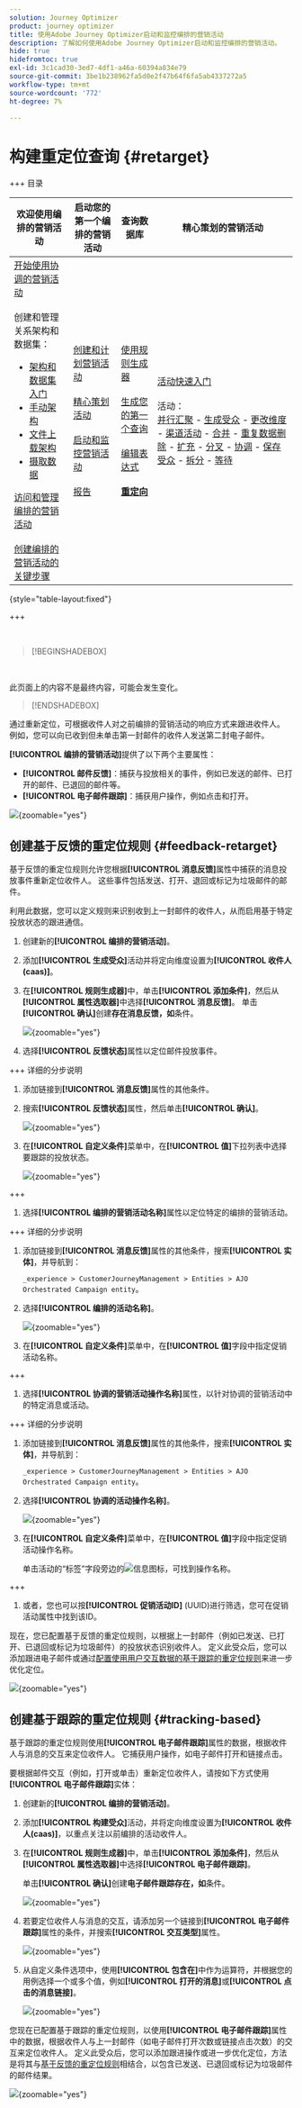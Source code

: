 ```yaml
---
solution: Journey Optimizer
product: journey optimizer
title: 使用Adobe Journey Optimizer启动和监控编排的营销活动
description: 了解如何使用Adobe Journey Optimizer启动和监控编排的营销活动。
hide: true
hidefromtoc: true
exl-id: 3c1cad30-3ed7-4df1-a46a-60394a834e79
source-git-commit: 3be1b238962fa5d0e2f47b64f6fa5ab4337272a5
workflow-type: tm+mt
source-wordcount: '772'
ht-degree: 7%

---
```


# 构建重定位查询 {#retarget}

+++ 目录

| 欢迎使用编排的营销活动 | 启动您的第一个编排的营销活动 | 查询数据库 | 精心策划的营销活动 |
|---|---|---|---|
| [开始使用协调的营销活动](gs-orchestrated-campaigns.md)<br/><br/>创建和管理关系架构和数据集：</br> <ul><li>[架构和数据集入门](gs-schemas.md)</li><li>[手动架构](manual-schema.md)</li><li>[文件上载架构](file-upload-schema.md)</li><li>[摄取数据](ingest-data.md)</li></ul>[访问和管理编排的营销活动](access-manage-orchestrated-campaigns.md)<br/><br/>[创建编排的营销活动的关键步骤](gs-campaign-creation.md) | [创建和计划营销活动](create-orchestrated-campaign.md)<br/><br/>[精心策划活动](orchestrate-activities.md)<br/><br/>[启动和监控营销活动](start-monitor-campaigns.md)<br/><br/>[报告](reporting-campaigns.md) | [使用规则生成器](orchestrated-rule-builder.md)<br/><br/>[生成您的第一个查询](build-query.md)<br/><br/>[编辑表达式](edit-expressions.md)<br/><br/><b>[重定向](retarget.md)</b> | [活动快速入门](activities/about-activities.md)<br/><br/>活动：<br/>[并行汇聚](activities/and-join.md) - [生成受众](activities/build-audience.md) - [更改维度](activities/change-dimension.md) - [渠道活动](activities/channels.md) - [合并](activities/combine.md) - [重复数据删除](activities/deduplication.md) - [扩充](activities/enrichment.md) - [分叉](activities/fork.md) - [协调](activities/reconciliation.md) - [保存受众](activities/save-audience.md) - [拆分](activities/split.md) - [等待](activities/wait.md) |

{style="table-layout:fixed"}

+++

</br>

>[!BEGINSHADEBOX]

</br>

此页面上的内容不是最终内容，可能会发生变化。

>[!ENDSHADEBOX]

通过重新定位，可根据收件人对之前编排的营销活动的响应方式来跟进收件人。 例如，您可以向已收到但未单击第一封邮件的收件人发送第二封电子邮件。

**[!UICONTROL 编排的营销活动]**&#x200B;提供了以下两个主要属性：

* **[!UICONTROL 邮件反馈]**：捕获与投放相关的事件，例如已发送的邮件、已打开的邮件、已退回的邮件等。
* **[!UICONTROL 电子邮件跟踪]**：捕获用户操作，例如点击和打开。

![](assets/do-not-localize/retarget-schema.png){zoomable="yes"}


## 创建基于反馈的重定位规则 {#feedback-retarget}

基于反馈的重定位规则允许您根据&#x200B;**[!UICONTROL 消息反馈]**&#x200B;属性中捕获的消息投放事件重新定位收件人。 这些事件包括发送、打开、退回或标记为垃圾邮件的邮件。

利用此数据，您可以定义规则来识别收到上一封邮件的收件人，从而启用基于特定投放状态的跟进通信。

1. 创建新的&#x200B;**[!UICONTROL 编排的营销活动]**。

1. 添加&#x200B;**[!UICONTROL 生成受众]**&#x200B;活动并将定向维度设置为&#x200B;**[!UICONTROL 收件人(caas)]**。

1. 在&#x200B;**[!UICONTROL 规则生成器]**&#x200B;中，单击&#x200B;**[!UICONTROL 添加条件]**，然后从&#x200B;**[!UICONTROL 属性选取器]**&#x200B;中选择&#x200B;**[!UICONTROL 消息反馈]**。 单击&#x200B;**[!UICONTROL 确认]**&#x200B;创建&#x200B;**存在消息反馈，如**&#x200B;条件。

   ![](assets/retarget_1.png){zoomable="yes"}

1. 选择&#x200B;**[!UICONTROL 反馈状态]**&#x200B;属性以定位邮件投放事件。

+++ 详细的分步说明

   1. 添加链接到&#x200B;**[!UICONTROL 消息反馈]**&#x200B;属性的其他条件。

   1. 搜索&#x200B;**[!UICONTROL 反馈状态]**&#x200B;属性，然后单击&#x200B;**[!UICONTROL 确认]**。

      ![](assets/retarget_3.png){zoomable="yes"}

   1. 在&#x200B;**[!UICONTROL 自定义条件]**&#x200B;菜单中，在&#x200B;**[!UICONTROL 值]**&#x200B;下拉列表中选择要跟踪的投放状态。

      ![](assets/retarget_4.png){zoomable="yes"}

+++

1. 选择&#x200B;**[!UICONTROL 编排的营销活动名称]**&#x200B;属性以定位特定的编排的营销活动。

+++ 详细的分步说明

   1. 添加链接到&#x200B;**[!UICONTROL 消息反馈]**&#x200B;属性的其他条件，搜索&#x200B;**[!UICONTROL 实体]**，并导航到：

      `_experience > CustomerJourneyManagement > Entities > AJO Orchestrated Campaign entity`。

   1. 选择&#x200B;**[!UICONTROL 编排的活动名称]**。

      ![](assets/retarget_5.png){zoomable="yes"}

   1. 在&#x200B;**[!UICONTROL 自定义条件]**&#x200B;菜单中，在&#x200B;**[!UICONTROL 值]**&#x200B;字段中指定促销活动名称。

+++

1. 选择&#x200B;**[!UICONTROL 协调的营销活动操作名称]**&#x200B;属性，以针对协调的营销活动中的特定消息或活动。

+++ 详细的分步说明

   1. 添加链接到&#x200B;**[!UICONTROL 消息反馈]**&#x200B;属性的其他条件，搜索&#x200B;**[!UICONTROL 实体]**，并导航到：

      `_experience > CustomerJourneyManagement > Entities > AJO Orchestrated Campaign entity`。

   1. 选择&#x200B;**[!UICONTROL 协调的活动操作名称]**。

      ![](assets/retarget_6.png){zoomable="yes"}

   1. 在&#x200B;**[!UICONTROL 自定义条件]**&#x200B;菜单中，在&#x200B;**[!UICONTROL 值]**&#x200B;字段中指定促销活动操作名称。

      单击活动的“标签”字段旁边的![信息图标](assets/do-not-localize/info-icon.svg)，可找到操作名称。

+++

1. 或者，您也可以按&#x200B;**[!UICONTROL 促销活动ID]** (UUID)进行筛选，您可在促销活动属性中找到该ID。

现在，您已配置基于反馈的重定位规则，以根据上一封邮件（例如已发送、已打开、已退回或标记为垃圾邮件）的投放状态识别收件人。 定义此受众后，您可以添加跟进电子邮件或通过[配置使用用户交互数据的基于跟踪的重定位规则](#tracking-based)来进一步优化定位。

![](assets/retarget_9.png){zoomable="yes"}


## 创建基于跟踪的重定位规则 {#tracking-based}

基于跟踪的重定位规则使用&#x200B;**[!UICONTROL 电子邮件跟踪]**&#x200B;属性的数据，根据收件人与消息的交互来定位收件人。 它捕获用户操作，如电子邮件打开和链接点击。

要根据邮件交互（例如，打开或单击）重新定位收件人，请按如下方式使用&#x200B;**[!UICONTROL 电子邮件跟踪]**&#x200B;实体：

1. 创建新的&#x200B;**[!UICONTROL 编排的营销活动]**。

1. 添加&#x200B;**[!UICONTROL 构建受众]**&#x200B;活动，并将定向维度设置为&#x200B;**[!UICONTROL 收件人(caas)]**，以重点关注以前编排的活动收件人。

1. 在&#x200B;**[!UICONTROL 规则生成器]**&#x200B;中，单击&#x200B;**[!UICONTROL 添加条件]**，然后从&#x200B;**[!UICONTROL 属性选取器]**&#x200B;中选择&#x200B;**[!UICONTROL 电子邮件跟踪]**。

   单击&#x200B;**[!UICONTROL 确认]**&#x200B;创建&#x200B;**电子邮件跟踪存在，如**&#x200B;条件。

   ![](assets/retarget_2.png){zoomable="yes"}

1. 若要定位收件人与消息的交互，请添加另一个链接到&#x200B;**[!UICONTROL 电子邮件跟踪]**&#x200B;属性的条件，并搜索&#x200B;**[!UICONTROL 交互类型]**&#x200B;属性。

   ![](assets/retarget_7.png){zoomable="yes"}

1. 从自定义条件选项中，使用&#x200B;**[!UICONTROL 包含在]**&#x200B;中作为运算符，并根据您的用例选择一个或多个值，例如&#x200B;**[!UICONTROL 打开的消息]**&#x200B;或&#x200B;**[!UICONTROL 点击的消息链接]**。

   ![](assets/retarget_8.png){zoomable="yes"}

您现在已配置基于跟踪的重定位规则，以使用&#x200B;**[!UICONTROL 电子邮件跟踪]**&#x200B;属性中的数据，根据收件人与上一封邮件（如电子邮件打开次数或链接点击次数）的交互来定位收件人。 定义此受众后，您可以添加跟进操作或进一步优化定位，方法是将其与[基于反馈的重定位规则](#feedback-retarget)相结合，以包含已发送、已退回或标记为垃圾邮件的邮件结果。


![](assets/retarget_10.png){zoomable="yes"}
